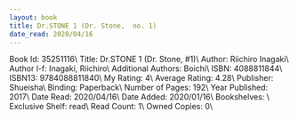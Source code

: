 ```yaml
---
layout: book
title: Dr.STONE 1 (Dr. Stone,  no. 1)
date_read: 2020/04/16
---
```


Book Id: 35251116\ 
Title: Dr.STONE 1 (Dr. Stone, #1)\ 
Author: Riichiro Inagaki\ 
Author l-f: Inagaki, Riichiro\ 
Additional Authors: Boichi\ 
ISBN: 4088811844\ 
ISBN13: 9784088811840\ 
My Rating: 4\ 
Average Rating: 4.28\ 
Publisher: Shueisha\ 
Binding: Paperback\ 
Number of Pages: 192\ 
Year Published: 2017\ 
Date Read: 2020/04/16\ 
Date Added: 2020/01/16\ 
Bookshelves: \ 
Exclusive Shelf: read\ 
Read Count: 1\ 
Owned Copies: 0\ 

